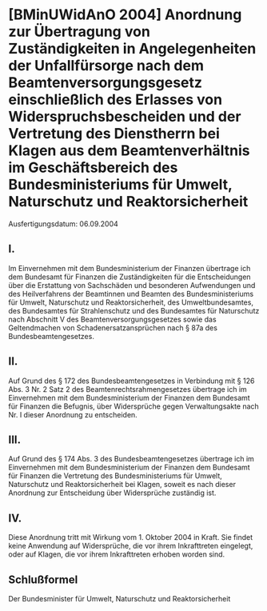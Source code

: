 # [BMinUWidAnO 2004] Anordnung zur Übertragung von Zuständigkeiten in Angelegenheiten der Unfallfürsorge nach dem Beamtenversorgungsgesetz einschließlich des Erlasses von Widerspruchsbescheiden und der Vertretung des Dienstherrn bei Klagen aus dem Beamtenverhältnis im Geschäftsbereich des Bundesministeriums für Umwelt, Naturschutz und Reaktorsicherheit

Ausfertigungsdatum: 06.09.2004

 

## I.

Im Einvernehmen mit dem Bundesministerium der Finanzen übertrage ich dem Bundesamt für Finanzen die Zuständigkeiten für die Entscheidungen über die Erstattung von Sachschäden und besonderen Aufwendungen und des Heilverfahrens der Beamtinnen und Beamten des Bundesministeriums für Umwelt, Naturschutz und Reaktorsicherheit, des Umweltbundesamtes, des Bundesamtes für Strahlenschutz und des Bundesamtes für Naturschutz nach Abschnitt V des Beamtenversorgungsgesetzes sowie das Geltendmachen von Schadenersatzansprüchen nach § 87a des Bundesbeamtengesetzes.


## II.

Auf Grund des § 172 des Bundesbeamtengesetzes in Verbindung mit § 126 Abs. 3 Nr. 2 Satz 2 des Beamtenrechtsrahmengesetzes übertrage ich im Einvernehmen mit dem Bundesministerium der Finanzen dem Bundesamt für Finanzen die Befugnis, über Widersprüche gegen Verwaltungsakte nach Nr. I dieser Anordnung zu entscheiden.


## III.

Auf Grund des § 174 Abs. 3 des Bundesbeamtengesetzes übertrage ich im Einvernehmen mit dem Bundesministerium der Finanzen dem Bundesamt für Finanzen die Vertretung des Bundesministeriums für Umwelt, Naturschutz und Reaktorsicherheit bei Klagen, soweit es nach dieser Anordnung zur Entscheidung über Widersprüche zuständig ist.


## IV.

Diese Anordnung tritt mit Wirkung vom 1. Oktober 2004 in Kraft. Sie findet keine Anwendung auf Widersprüche, die vor ihrem Inkrafttreten eingelegt, oder auf Klagen, die vor ihrem Inkrafttreten erhoben worden sind.


## Schlußformel

Der Bundesminister für Umwelt, Naturschutz und Reaktorsicherheit
